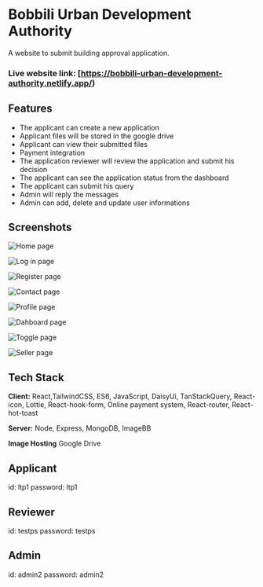 # Bobbili Urban Development Authority

A website to submit building approval application.

### Live website link: [https://bobbili-urban-development-authority.netlify.app/)

## Features

- The applicant can create a new application
- Applicant files will be stored in the google drive
- Applicant can view their submitted files
- Payment integration
- The application reviewer will review the application and submit his decision
- The applicant can see the application status from the dashboard
- The applicant can submit his query
- Admin will reply the messages
- Admin can add, delete and update user informations

## Screenshots

![Home page](https://i.ibb.co/HB4LSNW/screencapture-phone-store-de866-web-app-2023-02-21-10-21-27.png)

![Log in page](https://i.ibb.co/wz8c8Ls/screencapture-phone-store-de866-web-app-login-2023-02-21-10-26-34.png)

![Register page](https://i.ibb.co/xMr8N04/screencapture-phone-store-de866-web-app-register-2023-02-21-10-26-46.png)

![Contact page](https://i.ibb.co/K7WfgR2/screencapture-phone-store-de866-web-app-contact-2023-02-21-10-23-47.png)

![Profile page](https://i.ibb.co/Xt43dQK/screencapture-phone-store-de866-web-app-profile-2023-02-21-10-26-19.png)

![Dahboard page](https://i.ibb.co/prXJTtQ/screencapture-phone-store-de866-web-app-dashboard-2023-02-21-10-24-03.png)

![Toggle page](https://i.ibb.co/qFMZVDT/screencapture-phone-store-de866-web-app-dashboard-2023-02-21-10-27-22.png)

![Seller page](https://i.ibb.co/ZmSVDdc/screencapture-phone-store-de866-web-app-dashboard-add-Item-2023-02-21-10-27-34.png)

## Tech Stack

**Client:** React,TailwindCSS, ES6, JavaScript, DaisyUi, TanStackQuery, React-icon, Lottie, React-hook-form, Online payment system, React-router, React-hot-toast

**Server:** Node, Express, MongoDB, ImageBB

**Image Hosting** Google Drive

## Applicant

id: ltp1
password: ltp1

## Reviewer

id: testps
password: testps

## Admin

id: admin2
password: admin2

